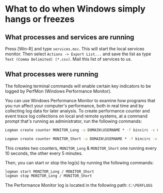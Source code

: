 # What to do when Windows simply hangs or freezes

## What processes and services are running

Press [Win-R] and type `services.msc`. This will start the local services monitor. Then select `Actions -> Export List...` and save the list as type `Text (Comma Delimited) (*.csv)`. Mail this list of services to us.

## What processes were running

The following terminal commands will enable certain key indicators to be logged by PerfMon (Windows Performance Monitor).

You can use Windows Performance Monitor to examine how programs that you run affect your computer's performance, both in real time and by collecting log data for later analysis. To create performance counter and event trace log collections on local and remote systems, at a command prompt that's running as administrator, run the following commands:

```bat
Logman create counter MONITOR_Long -u DOMAIN\USERNAME * -f bincirc -v mmddhhmm -max 500 -c "\\COMPUTERNAME\LogicalDisk(*)\*" "\\COMPUTERNAME\Memory\*" "\\COMPUTERNAME\Network Interface(*)\*" "\\COMPUTERNAME\Paging File(*)\*" "\\COMPUTERNAME\PhysicalDisk(*)\*" "\\COMPUTERNAME\Process(*)\*" "\\COMPUTERNAME\Redirector\*" "\\COMPUTERNAME\Server\*" "\\COMPUTERNAME\System\*" "\\COMPUTERNAME\Terminal Services\*" "\\COMPUTERNAME\Processor(*)\*" "\\COMPUTERNAME\Cache\*" -si 00:05:00

Logman create counter MONITOR_Short -u DOMAIN\USERNAME * -f bincirc -v mmddhhmm -max 500 -c "\\COMPUTERNAME\LogicalDisk(*)\*" "\\COMPUTERNAME\Memory\*" "\\COMPUTERNAME\Network Interface(*)\*" "\\COMPUTERNAME\Paging File(*)\*" "\\COMPUTERNAME\PhysicalDisk(*)\*" "\\COMPUTERNAME\Process(*)\*" "\\COMPUTERNAME\Redirector\*" "\\COMPUTERNAME\Server\*" "\\COMPUTERNAME\System\*" "\\COMPUTERNAME\Terminal Services\*" "\\COMPUTERNAME\Processor(*)\*" "\\COMPUTERNAME\Cache\*" -si 00:00:10
```

This creates two counters, `MONITOR_Long` & `MONITOR_Short` one running every 10 seconds, the other every 5 minutes.

Then, you can start or stop the log(s) by running the following commands:

```bat
logman start MONITOR_Long / MONITOR_Short
logman stop MONITOR_Long / MONITOR_Short
```

The Performance Monitor log is located in the following path: `C:\PERFLOGS`
